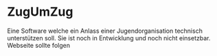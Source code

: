 # ZugUmZug
Eine Software welche ein Anlass einer Jugendorganisation technisch unterstützen soll.
Sie ist noch in Entwicklung und noch nicht einsetzbar.
Webseite sollte folgen
